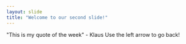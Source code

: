```yaml
---
layout: slide
title: "Welcome to our second slide!"
---
```

"This is my quote of the week" - Klaus
Use the left arrow to go back!
